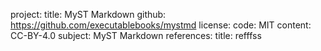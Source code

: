 project:
  title: MyST Markdown
  github: https://github.com/executablebooks/mystmd
  license:
    code: MIT
    content: CC-BY-4.0
  subject: MyST Markdown
references:
  title: refffss